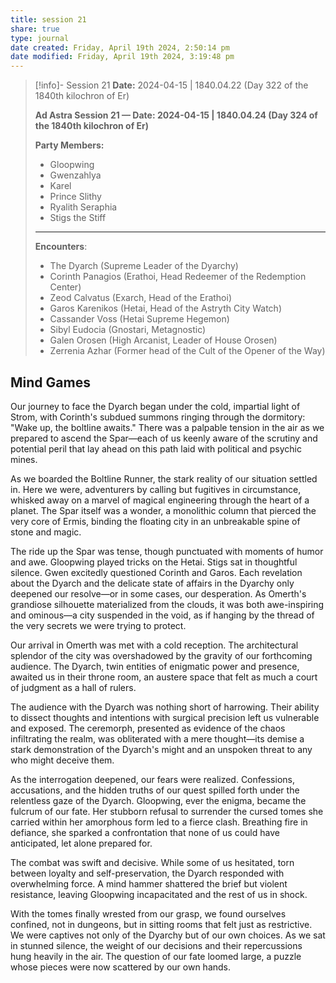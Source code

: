 ```yaml
---
title: session 21
share: true
type: journal
date created: Friday, April 19th 2024, 2:50:14 pm
date modified: Friday, April 19th 2024, 3:19:48 pm
---
```


> [!info]- Session 21 **Date:** 2024-04-15 | 1840.04.22 (Day 322 of the 1840th kilochron of Er)
>
> **Ad Astra Session 21 — Date: 2024-04-15 | 1840.04.24 (Day 324 of the 1840th kilochron of Er)**
>  
>  **Party Members:**
>  
>  - Gloopwing
>  - Gwenzahlya
>  - Karel
>  - Prince Slithy
>  - Ryalith Seraphia
>  - Stigs the Stiff
> 
> ---
> 
> **Encounters**:
> 
> - The Dyarch (Supreme Leader of the Dyarchy)
> - Corinth Panagios (Erathoi, Head Redeemer of the Redemption Center)
> - Zeod Calvatus (Exarch, Head of the Erathoi)
> - Garos Karenikos (Hetai, Head of the Astryth City Watch)
> - Cassander Voss (Hetai Supreme Hegemon)
> - Sibyl Eudocia (Gnostari, Metagnostic)
> - Galen Orosen (High Arcanist, Leader of House Orosen)
> - Zerrenia Azhar (Former head of the Cult of the Opener of the Way)

## Mind Games 

Our journey to face the Dyarch began under the cold, impartial light of Strom, with Corinth's subdued summons ringing through the dormitory: "Wake up, the boltline awaits." There was a palpable tension in the air as we prepared to ascend the Spar—each of us keenly aware of the scrutiny and potential peril that lay ahead on this path laid with political and psychic mines.

As we boarded the Boltline Runner, the stark reality of our situation settled in. Here we were, adventurers by calling but fugitives in circumstance, whisked away on a marvel of magical engineering through the heart of a planet. The Spar itself was a wonder, a monolithic column that pierced the very core of Ermis, binding the floating city in an unbreakable spine of stone and magic.

The ride up the Spar was tense, though punctuated with moments of humor and awe. Gloopwing played tricks on the Hetai. Stigs sat in thoughtful silence. Gwen excitedly questioned Corinth and Garos. Each revelation about the Dyarch and the delicate state of affairs in the Dyarchy only deepened our resolve—or in some cases, our desperation. As Omerth's grandiose silhouette materialized from the clouds, it was both awe-inspiring and ominous—a city suspended in the void, as if hanging by the thread of the very secrets we were trying to protect.

Our arrival in Omerth was met with a cold reception. The architectural splendor of the city was overshadowed by the gravity of our forthcoming audience. The Dyarch, twin entities of enigmatic power and presence, awaited us in their throne room, an austere space that felt as much a court of judgment as a hall of rulers.

The audience with the Dyarch was nothing short of harrowing. Their ability to dissect thoughts and intentions with surgical precision left us vulnerable and exposed. The ceremorph, presented as evidence of the chaos infiltrating the realm, was obliterated with a mere thought—its demise a stark demonstration of the Dyarch's might and an unspoken threat to any who might deceive them.

As the interrogation deepened, our fears were realized. Confessions, accusations, and the hidden truths of our quest spilled forth under the relentless gaze of the Dyarch. Gloopwing, ever the enigma, became the fulcrum of our fate. Her stubborn refusal to surrender the cursed tomes she carried within her amorphous form led to a fierce clash. Breathing fire in defiance, she sparked a confrontation that none of us could have anticipated, let alone prepared for.

The combat was swift and decisive. While some of us hesitated, torn between loyalty and self-preservation, the Dyarch responded with overwhelming force. A mind hammer shattered the brief but violent resistance, leaving Gloopwing incapacitated and the rest of us in shock.

With the tomes finally wrested from our grasp, we found ourselves confined, not in dungeons, but in sitting rooms that felt just as restrictive. We were captives not only of the Dyarchy but of our own choices. As we sat in stunned silence, the weight of our decisions and their repercussions hung heavily in the air. The question of our fate loomed large, a puzzle whose pieces were now scattered by our own hands.
